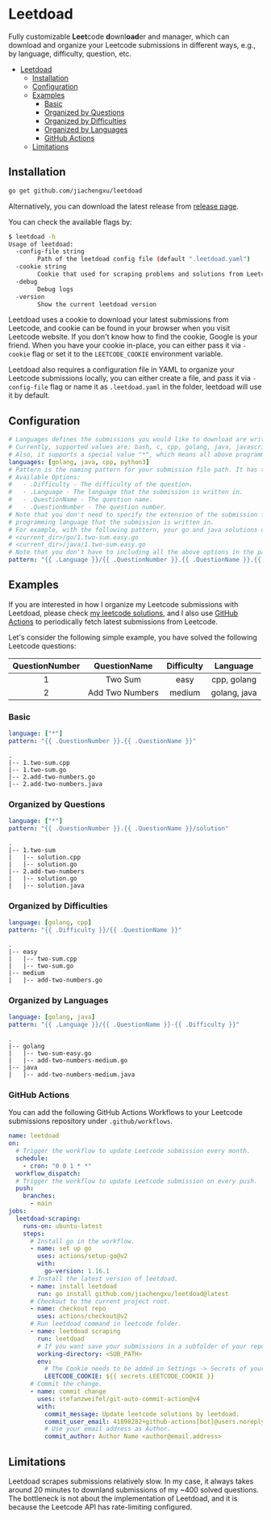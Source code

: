 # Leetdoad

Fully customizable **Leet**code **d**ownl**oad**er and manager, which can download and organize your Leetcode submissions in different ways, e.g., by language, difficulty, question, etc. 

- [Leetdoad](#leetdoad)
  - [Installation](#installation)
  - [Configuration](#configuration)
  - [Examples](#examples)
    - [Basic](#basic)
    - [Organized by Questions](#organized-by-questions)
    - [Organized by Difficulties](#organized-by-difficulties)
    - [Organized by Languages](#organized-by-languages)
    - [GitHub Actions](#github-actions)
  - [Limitations](#limitations)

## Installation

```bash
go get github.com/jiachengxu/leetdoad
```

Alternatively, you can download the latest release from [release page](https://github.com/jiachengxu/leetdoad/releases).

You can check the available flags by:

```bash
$ leetdoad -h
Usage of leetdoad:
  -config-file string
    	Path of the leetdoad config file (default ".leetdoad.yaml")
  -cookie string
    	Cookie that used for scraping problems and solutions from Leetcode website, you can either pass it from here, or set LEETCODE_COOKIE env
  -debug
    	Debug logs
  -version
    	Show the current leetdoad version
```

Leetdoad uses a cookie to download your latest submissions from Leetcode, and cookie can be found in your browser when you visit Leetcode website. If you don't know how to find the cookie, Google is your friend.
When you have your cookie in-place, you can either pass it via `-cookie` flag or set it to the `LEETCODE_COOKIE` environment variable.

Leetdoad also requires a configuration file in YAML to organize your Leetcode submissions locally, you can either create a file, and pass it via `-config-file` flag or name it as `.leetdoad.yaml` in the folder, leetdoad will use it by default.

## Configuration

```yaml
# Languages defines the submissions you would like to download are written in which programming languages.
# Currently, supported values are: bash, c, cpp, golang, java, javascript, python, python3, rust, ruby, scala, swift.
# Also, it supports a special value "*", which means all above programming languages.
languages: [golang, java, cpp, python3]
# Pattern is the naming pattern for your submission file path. It has to be compatible with go template.
# Available Options:
#   - .Difficulty - The difficulty of the question.
#   - .Language - The language that the submission is written in.
#   - .QuestionName - The question name.
#   - .QuestionNumber - The question number.
# Note that you don't need to specify the extension of the submission file because that will be automatically added based on the
# programming language that the submission is written in.
# For example, with the following pattern, your go and java solutions of 1.Two Sum question will be saved as:
# <current_dir>/go/1.two-sum.easy.go
# <current_dir>/java/1.two-sum.easy.go
# Note that you don't have to including all the above options in the pattern definition. 
pattern: "{{ .Language }}/{{ .QuestionNumber }}.{{ .QuestionName }}.{{ .Difficulty }}"
```

## Examples
If you are interested in how I organize my Leetcode submissions with Leetdoad, please check [my leetcode solutions](https://github.com/jiachengxu/oj/tree/main/leetcode), and I also use [GitHub Actions](https://github.com/jiachengxu/oj/blob/main/.github/workflows/leetdoad.yaml) to periodically fetch latest submissions from Leetcode.

Let's consider the following simple example, you have solved the following Leetcode questions:

| QuestionNumber | QuestionName | Difficulty | Language |
| :---------: | :---------: | :---------: | :---------: |
| 1 | Two Sum | easy | cpp, golang |
| 2 | Add Two Numbers | medium | golang, java |

### Basic

```yaml
language: ["*"]
pattern: "{{ .QuestionNumber }}.{{ .QuestionName }}"
```

```
.
|-- 1.two-sum.cpp
|-- 1.two-sum.go
|-- 2.add-two-numbers.go
|-- 2.add-two-numbers.java
```

### Organized by Questions

```yaml
language: ["*"]
pattern: "{{ .QuestionNumber }}.{{ .QuestionName }}/solution"
```

```
.
|-- 1.two-sum
|   |-- solution.cpp
|   |-- solution.go
|-- 2.add-two-numbers
|   |-- solution.go
|   |-- solution.java
```

### Organized by Difficulties

```yaml
language: [golang, cpp]
pattern: "{{ .Difficulty }}/{{ .QuestionName }}"
```

```
.
|-- easy
|   |-- two-sum.cpp
|   |-- two-sum.go
|-- medium
|   |-- add-two-numbers.go
```

### Organized by Languages

```yaml
language: [golang, java]
pattern: "{{ .Language }}/{{ .QuestionName }}-{{ .Difficulty }}"
```

```
.
|-- golang
|   |-- two-sum-easy.go
|   |-- add-two-numbers-medium.go
|-- java
|   |-- add-two-numbers-medium.java
```

### GitHub Actions
You can add the following GitHub Actions Workflows to your Leetcode submissions repository under `.github/workflows`.

```yaml
name: leetdoad
on: 
  # Trigger the workflow to update Leetcode submission every month.
  schedule:
    - cron: "0 0 1 * *"
  workflow_dispatch:
  # Trigger the workflow to update Leetcode submission on every push.
  push:
    branches:
      - main
jobs:
  leetdoad-scraping:
    runs-on: ubuntu-latest
    steps:
      # Install go in the workflow.
      - name: set up go
        uses: actions/setup-go@v2
        with:
          go-version: 1.16.1
      # Install the latest version of leetdoad.
      - name: install leetdoad
        run: go install github.com/jiachengxu/leetdoad@latest
      # Checkout to the current project root.
      - name: checkout repo
        uses: actions/checkout@v2
      # Run leetdoad command in leetcode folder.
      - name: leetdoad scraping
        run: leetdoad
        # If you want save your submissions in a subfolder of your repo, using the `working-directory` to specify relative path, otherwise remove the following line.
        working-directory: <SUB_PATH>
        env: 
          # The Cookie needs to be added in Settings -> Secrets of your repo.
          LEETCODE_COOKIE: ${{ secrets.LEETCODE_COOKIE }}
      # Commit the change.
      - name: commit change
        uses: stefanzweifel/git-auto-commit-action@v4
        with:
          commit_message: Update leetcode solutions by leetdoad.
          commit_user_email: 41898282+github-actions[bot]@users.noreply.github.com
          # Use your email address as Author.
          commit_author: Author Name <author@email.address>
```

## Limitations
Leetdoad scrapes submissions relatively slow. In my case, it always takes around 20 minutes to downland submissions of my ~400 solved questions. The bottleneck is not about the implementation of Leetdoad, and it is because the Leetcode API has rate-limiting configured.


